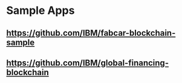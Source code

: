 # Sample Apps

##  https://github.com/IBM/fabcar-blockchain-sample

##  https://github.com/IBM/global-financing-blockchain

